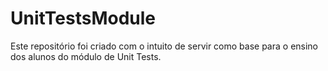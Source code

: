 # UnitTestsModule

Este repositório foi criado com o intuito de servir como base para o ensino dos alunos do módulo de Unit Tests.
